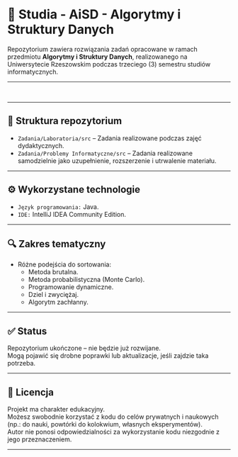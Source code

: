 # 📘 Studia - AiSD - Algorytmy i Struktury Danych

Repozytorium zawiera rozwiązania zadań opracowane w ramach przedmiotu **Algorytmy i Struktury Danych**, realizowanego na Uniwersytecie Rzeszowskim podczas trzeciego (3) semestru studiów informatycznych.  

---

<br>  

---

## 📁 Struktura repozytorium

- `Zadania/Laboratoria/src`  – Zadania realizowane podczas zajęć dydaktycznych.  
- `Zadania/Problemy Informatyczne/src`  – Zadania realizowane samodzielnie jako uzupełnienie, rozszerzenie i utrwalenie materiału.  

---

## ⚙️ Wykorzystane technologie

- `Język programowania:`  Java.  
- `IDE:`  IntelliJ IDEA Community Edition.  

---

## 🔍 Zakres tematyczny

- Różne podejścia do sortowania:  
  - Metoda brutalna.
  - Metoda probabilistyczna (Monte Carlo).  
  - Programowanie dynamiczne.  
  - Dziel i zwyciężaj.  
  - Algorytm zachłanny.  

---

## ✅ Status

Repozytorium ukończone – nie będzie już rozwijane.  
Mogą pojawić się drobne poprawki lub aktualizacje, jeśli zajdzie taka potrzeba.  

---

## 📄 Licencja

Projekt ma charakter edukacyjny.  
Możesz swobodnie korzystać z kodu do celów prywatnych i naukowych (np.: do nauki, powtórki do kolokwium, własnych eksperymentów).  
Autor nie ponosi odpowiedzialności za wykorzystanie kodu niezgodnie z jego przeznaczeniem.  

---
